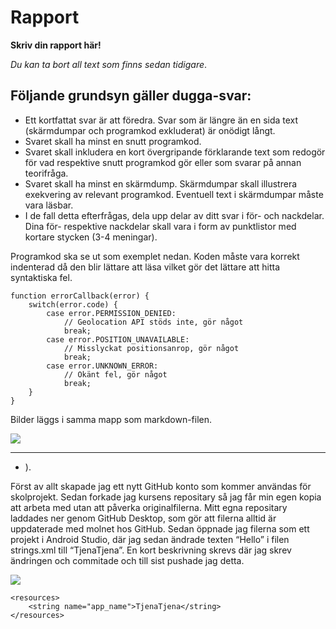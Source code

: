 
# Rapport

**Skriv din rapport här!**

_Du kan ta bort all text som finns sedan tidigare_.

## Följande grundsyn gäller dugga-svar:

- Ett kortfattat svar är att föredra. Svar som är längre än en sida text (skärmdumpar och programkod exkluderat) är onödigt långt.
- Svaret skall ha minst en snutt programkod.
- Svaret skall inkludera en kort övergripande förklarande text som redogör för vad respektive snutt programkod gör eller som svarar på annan teorifråga.
- Svaret skall ha minst en skärmdump. Skärmdumpar skall illustrera exekvering av relevant programkod. Eventuell text i skärmdumpar måste vara läsbar.
- I de fall detta efterfrågas, dela upp delar av ditt svar i för- och nackdelar. Dina för- respektive nackdelar skall vara i form av punktlistor med kortare stycken (3-4 meningar).

Programkod ska se ut som exemplet nedan. Koden måste vara korrekt indenterad då den blir lättare att läsa vilket gör det lättare att hitta syntaktiska fel.

```
function errorCallback(error) {
    switch(error.code) {
        case error.PERMISSION_DENIED:
            // Geolocation API stöds inte, gör något
            break;
        case error.POSITION_UNAVAILABLE:
            // Misslyckat positionsanrop, gör något
            break;
        case error.UNKNOWN_ERROR:
            // Okänt fel, gör något
            break;
    }
}
```

Bilder läggs i samma mapp som markdown-filen.

![](android.png)

-----------------------------------------------------------------------------------

* ).

Först av allt skapade jag ett nytt GitHub konto som kommer användas för skolprojekt. Sedan forkade jag kursens repositary så jag får min egen kopia att arbeta med utan att påverka originalfilerna. Mitt egna repositary laddades ner genom GitHub Desktop, som gör att filerna alltid är uppdaterade med molnet hos GitHub. 
Sedan öppnade jag filerna som ett projekt i Android Studio, där jag sedan ändrade texten “Hello” i filen strings.xml till “TjenaTjena”. En kort beskrivning skrevs där jag skrev ändringen och commitade och till sist pushade jag detta.

![](Screenshot1.png)

```
<resources>
    <string name="app_name">TjenaTjena</string>
</resources>
```